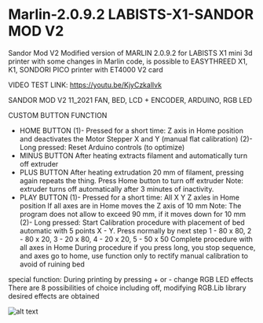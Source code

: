 # Marlin-2.0.9.2 LABISTS-X1-SANDOR MOD V2
Sandor Mod V2 Modified version of MARLIN 2.0.9.2 for LABISTS X1 mini 3d printer with some changes in Marlin code, is possible to EASYTHREED X1, K1, SONDORI PICO printer with ET4000 V2 card

VIDEO TEST LINK:
https://youtu.be/KjyCzkallvk

SANDOR MOD V2 11_2021
FAN, BED, LCD + ENCODER, ARDUINO, RGB LED

CUSTOM BUTTON FUNCTION

- HOME BUTTON
(1)- Pressed for a short time:
Z axis in Home position and deactivates the Motor Stepper X and Y (manual flat calibration)
(2)- Long pressed:
Reset Arduino controls (to optimize) 
- MINUS BUTTON
After heating extracts filament and automatically turn off extruder
- PLUS BUTTON
After heating extrudation 20 mm of filament, pressing again repeats the thing. Press Home button to turn off extruder
Note: extruder turns off automatically after 3 minutes of inactivity.
- PLAY BUTTON
(1)- Pressed for a short time:
All X Y Z axles in Home position
If all axes are in Home moves the Z axis of 10 mm
Note: The program does not allow to exceed 90 mm, if it moves down for 10 mm
(2)- Long pressed:
Start Calibration procedure with placement of bed automatic with 5 points X - Y.
Press normally by next step 1 - 80 x 80, 2 - 80 x 20, 3 - 20 x 80, 4 - 20 x 20, 5 - 50 x 50
Complete procedure with all axes in Home
During procedure if you press long, you stop sequence, and axes go to home, 
use function only to rectify manual calibration to avoid of ruining bed

special function:
During printing by pressing + or - change RGB LED effects
There are 8 possibilities of choice including off, modifying RGB.Lib library desired effects are obtained 

![alt text](https://github.com/sandor-ino/MARLIN-2.0.8-LABISTS-X1-SANDOR-MOD/blob/SANDOR-MOD-V2/PINOUT%20sandor%20mod%20v2.jpg)
